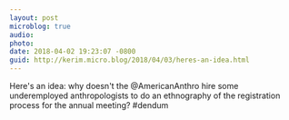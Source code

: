 ```yaml
---
layout: post
microblog: true
audio: 
photo: 
date: 2018-04-02 19:23:07 -0800
guid: http://kerim.micro.blog/2018/04/03/heres-an-idea.html
---
```

Here's an idea: why doesn't the @AmericanAnthro hire some underemployed anthropologists to do an ethnography of the registration process for the annual meeting? #dendum

